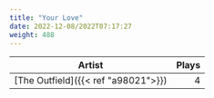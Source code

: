 ```yaml
---
title: "Your Love"
date: 2022-12-08/2022T07:17:27
weight: 488
---
```




 Artist | Plays 
----- | -----:
[The Outfield]({{< ref "a98021">}}) | 4
